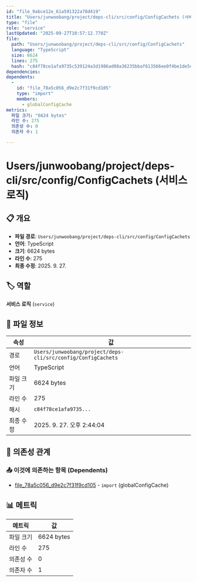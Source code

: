 ```yaml
---
id: "file_9abce12e_61a591322a78d419"
title: "Users/junwoobang/project/deps-cli/src/config/ConfigCachets (서비스 로직)"
type: "file"
role: "service"
lastUpdated: "2025-09-27T10:57:12.770Z"
file:
  path: "Users/junwoobang/project/deps-cli/src/config/ConfigCachets"
  language: "TypeScript"
  size: 6624
  lines: 275
  hash: "c84f78ce1afa9735c539124a3d1986ad08a36235bbaf613566ee0f4be1de5c47"
dependencies:
dependents:
  -
    id: "file_78a5c056_d9e2c7f31f9cd105"
    type: "import"
    members:
      - globalConfigCache
metrics:
  파일 크기: "6624 bytes"
  라인 수: 275
  의존성 수: 0
  의존자 수: 1

---
```


# Users/junwoobang/project/deps-cli/src/config/ConfigCachets (서비스 로직)

## 📋 개요

- **파일 경로**: `Users/junwoobang/project/deps-cli/src/config/ConfigCachets`
- **언어**: TypeScript
- **크기**: 6624 bytes
- **라인 수**: 275
- **최종 수정**: 2025. 9. 27.

## 🏷️ 역할

**서비스 로직** (`service`)

## 📄 파일 정보

| 속성 | 값 |
|------|----|
| 경로 | `Users/junwoobang/project/deps-cli/src/config/ConfigCachets` |
| 언어 | TypeScript |
| 파일 크기 | 6624 bytes |
| 라인 수 | 275 |
| 해시 | `c84f78ce1afa9735...` |
| 최종 수정 | 2025. 9. 27. 오후 2:44:04 |

## 🔗 의존성 관계

### 📤 이것에 의존하는 항목 (Dependents)

- [file_78a5c056_d9e2c7f31f9cd105](file_78a5c056_d9e2c7f31f9cd105.md) - `import` (globalConfigCache)

## 📊 메트릭

| 메트릭 | 값 |
|--------|----|
| 파일 크기 | 6624 bytes |
| 라인 수 | 275 |
| 의존성 수 | 0 |
| 의존자 수 | 1 |

